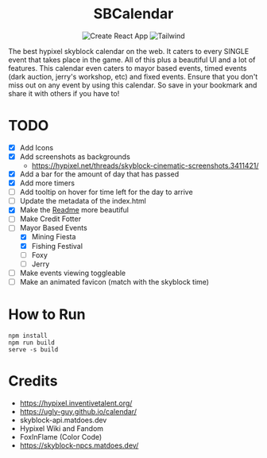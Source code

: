 <div align="center">

# SBCalendar

![Create React App](https://img.shields.io/badge/Create_React_App-09D3AC?logo=createreactapp&style=for-the-badge&logoColor=white)
![Tailwind](https://img.shields.io/badge/Tailwind_CSS-06B6D4?logo=TailwindCSS&style=for-the-badge&logoColor=white)

</div>

The best hypixel skyblock calendar on the web. It caters to every SINGLE event that takes place in the game. All of this plus a beautiful UI and a lot of features. This calendar even caters to mayor based events, timed events (dark auction, jerry's workshop, etc) and fixed events. Ensure that you don't miss out on any event by using this calendar. So save in your bookmark and share it with others if you have to!

# TODO

- [x] Add Icons
- [x] Add screenshots as backgrounds
  - https://hypixel.net/threads/skyblock-cinematic-screenshots.3411421/
- [x] Add a bar for the amount of day that has passed
- [x] Add more timers
- [ ] Add tooltip on hover for time left for the day to arrive
- [ ] Update the metadata of the index.html
- [x] Make the [Readme](README.md) more beautiful
- [ ] Make Credit Fotter
- [ ] Mayor Based Events
  - [x] Mining Fiesta
  - [x] Fishing Festival
  - [ ] Foxy
  - [ ] Jerry
- [ ] Make events viewing toggleable
- [ ] Make an animated favicon (match with the skyblock time)

# How to Run

```
npm install
npm run build
serve -s build
```

# Credits

- https://hypixel.inventivetalent.org/
- https://ugly-guy.github.io/calendar/
- skyblock-api.matdoes.dev
- Hypixel Wiki and Fandom
- FoxInFlame (Color Code)
- https://skyblock-npcs.matdoes.dev/
